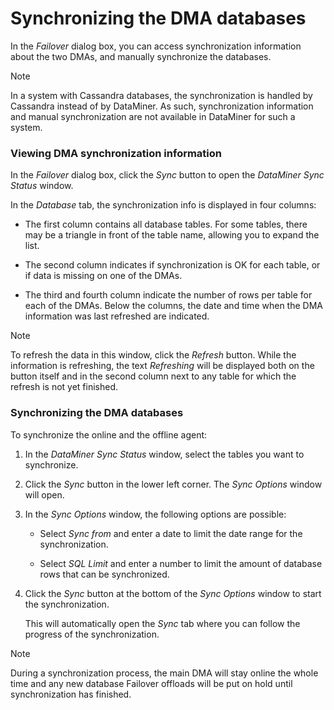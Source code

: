 # Synchronizing the DMA databases

In the *Failover* dialog box, you can access synchronization information about the two DMAs, and manually synchronize the databases.

> [!NOTE]
> In a system with Cassandra databases, the synchronization is handled by Cassandra instead of by DataMiner. As such, synchronization information and manual synchronization are not available in DataMiner for such a system.

### Viewing DMA synchronization information

In the *Failover* dialog box, click the *Sync* button to open the *DataMiner Sync Status* window.

In the *Database* tab, the synchronization info is displayed in four columns:

- The first column contains all database tables. For some tables, there may be a triangle in front of the table name, allowing you to expand the list.

- The second column indicates if synchronization is OK for each table, or if data is missing on one of the DMAs.

- The third and fourth column indicate the number of rows per table for each of the DMAs. Below the columns, the date and time when the DMA information was last refreshed are indicated.

> [!NOTE]
> To refresh the data in this window, click the *Refresh* button. While the information is refreshing, the text *Refreshing* will be displayed both on the button itself and in the second column next to any table for which the refresh is not yet finished.

### Synchronizing the DMA databases

To synchronize the online and the offline agent:

1. In the *DataMiner Sync Status* window, select the tables you want to synchronize.

2. Click the *Sync* button in the lower left corner. The *Sync Options* window will open.

3. In the *Sync Options* window, the following options are possible:

    - Select *Sync from* and enter a date to limit the date range for the synchronization.

    - Select *SQL Limit* and enter a number to limit the amount of database rows that can be synchronized.

4. Click the *Sync* button at the bottom of the *Sync Options* window to start the synchronization.

    This will automatically open the *Sync* tab where you can follow the progress of the synchronization.

> [!NOTE]
> During a synchronization process, the main DMA will stay online the whole time and any new database Failover offloads will be put on hold until synchronization has finished.
>
